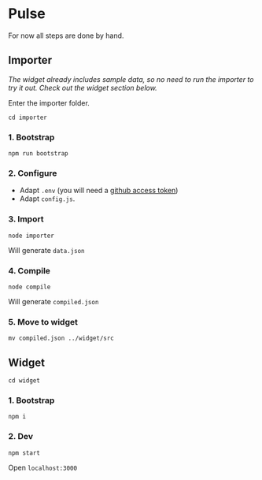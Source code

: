 # Pulse

For now all steps are done by hand.

## Importer

*The widget already includes sample data, so no need to run the importer to try it out.
Check out the widget section below.*

Enter the importer folder.

```
cd importer
```

### 1. Bootstrap

```
npm run bootstrap
```

### 2. Configure

- Adapt `.env` (you will need a [github access token](https://help.github.com/articles/creating-an-access-token-for-command-line-use/))
- Adapt `config.js`.

### 3. Import

```
node importer
```

Will generate `data.json`

### 4. Compile

```
node compile
```

Will generate `compiled.json`

### 5. Move to widget

```
mv compiled.json ../widget/src
```

## Widget

```
cd widget
```

### 1. Bootstrap

```
npm i
```

### 2. Dev

```
npm start
```

Open `localhost:3000`
